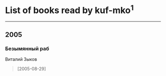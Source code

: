 # List of books read by kuf-mko<sup>1</sup>
---

## 2005

### Безымянный раб
Виталий Зыков
> [2005-08-29] 



